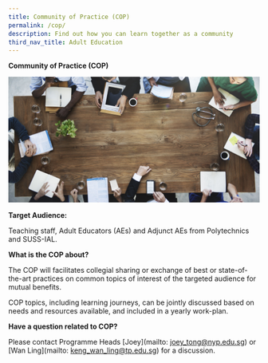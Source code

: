 ```yaml
---
title: Community of Practice (COP)
permalink: /cop/
description: Find out how you can learn together as a community
third_nav_title: Adult Education
---
```



**Community of Practice (COP)**

![](/images/52333688_ML.jpg)

**Target Audience:** 

Teaching staff, Adult Educators (AEs) and Adjunct AEs from Polytechnics and SUSS-IAL.

**What is the COP about?**

The COP will facilitates collegial sharing or exchange of best or state-of-the-art practices on common topics of interest of the targeted audience for mutual benefits.

COP topics, including learning journeys, can be jointly discussed based on needs and resources available, and included in a yearly work-plan.

**Have a question related to COP?**

Please contact Programme Heads [Joey](mailto: joey_tong@nyp.edu.sg) or [Wan Ling](mailto: keng_wan_ling@tp.edu.sg) for a discussion.